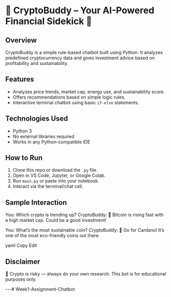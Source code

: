 # 💸 CryptoBuddy – Your AI-Powered Financial Sidekick 🌟

## Overview
CryptoBuddy is a simple rule-based chatbot built using Python. It analyzes predefined cryptocurrency data and gives investment advice based on profitability and sustainability.

## Features
- Analyzes price trends, market cap, energy use, and sustainability score.
- Offers recommendations based on simple logic rules.
- Interactive terminal chatbot using basic `if-else` statements.

## Technologies Used
- Python 3
- No external libraries required
- Works in any Python-compatible IDE

## How to Run
1. Clone this repo or download the `.py` file.
2. Open in VS Code, Jupyter, or Google Colab.
3. Run `main.py` or paste into your notebook.
4. Interact via the terminal/chat cell.

## Sample Interaction
You: Which crypto is trending up?
CryptoBuddy: 🚀 Bitcoin is rising fast with a high market cap. Could be a good investment!

You: What’s the most sustainable coin?
CryptoBuddy: 🌱 Go for Cardano! It’s one of the most eco-friendly coins out there.

yaml
Copy
Edit

## Disclaimer
🛑 Crypto is risky — always do your own research. This bot is for educational purposes only.

---# Week1-Assignment-Chatbot
